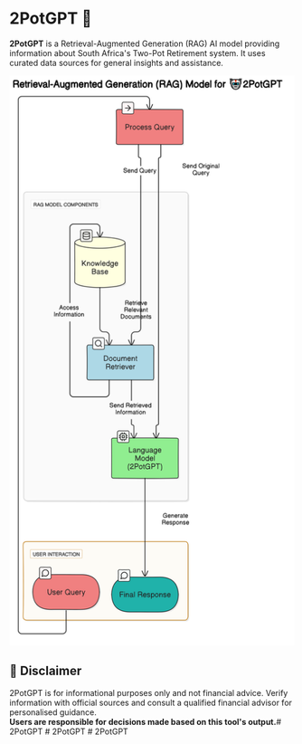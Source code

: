 # 2PotGPT 🤖

**2PotGPT** is a Retrieval-Augmented Generation (RAG) AI model providing information about South Africa's Two-Pot Retirement system. It uses curated data sources for general insights and assistance.


![RAG Model Diagram](diagram.png)

## 📄 Disclaimer

2PotGPT is for informational purposes only and not financial advice. Verify information with official sources and consult a qualified financial advisor for personalised guidance.  
**Users are responsible for decisions made based on this tool's output.**#   2 P o t G P T 
 
 #   2 P o t G P T 
 
 #   2 P o t G P T 
 
 